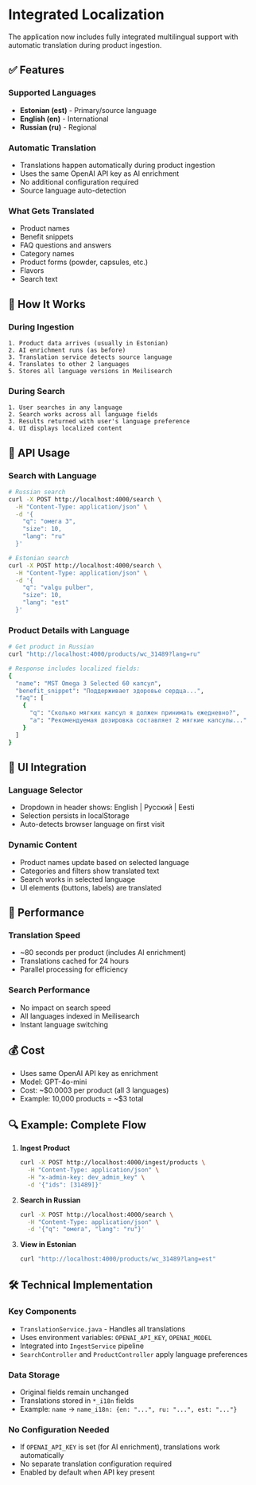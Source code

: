 # Integrated Localization

The application now includes fully integrated multilingual support with automatic translation during product ingestion.

## ✅ Features

### Supported Languages
- **Estonian (est)** - Primary/source language
- **English (en)** - International
- **Russian (ru)** - Regional

### Automatic Translation
- Translations happen automatically during product ingestion
- Uses the same OpenAI API key as AI enrichment
- No additional configuration required
- Source language auto-detection

### What Gets Translated
- Product names
- Benefit snippets
- FAQ questions and answers
- Category names
- Product forms (powder, capsules, etc.)
- Flavors
- Search text

## 🔧 How It Works

### During Ingestion
```
1. Product data arrives (usually in Estonian)
2. AI enrichment runs (as before)
3. Translation service detects source language
4. Translates to other 2 languages
5. Stores all language versions in Meilisearch
```

### During Search
```
1. User searches in any language
2. Search works across all language fields
3. Results returned with user's language preference
4. UI displays localized content
```

## 📡 API Usage

### Search with Language
```bash
# Russian search
curl -X POST http://localhost:4000/search \
  -H "Content-Type: application/json" \
  -d '{
    "q": "омега 3",
    "size": 10,
    "lang": "ru"
  }'

# Estonian search  
curl -X POST http://localhost:4000/search \
  -H "Content-Type: application/json" \
  -d '{
    "q": "valgu pulber",
    "size": 10,
    "lang": "est"
  }'
```

### Product Details with Language
```bash
# Get product in Russian
curl "http://localhost:4000/products/wc_31489?lang=ru"

# Response includes localized fields:
{
  "name": "MST Omega 3 Selected 60 капсул",
  "benefit_snippet": "Поддерживает здоровье сердца...",
  "faq": [
    {
      "q": "Сколько мягких капсул я должен принимать ежедневно?",
      "a": "Рекомендуемая дозировка составляет 2 мягкие капсулы..."
    }
  ]
}
```

## 🎨 UI Integration

### Language Selector
- Dropdown in header shows: English | Русский | Eesti
- Selection persists in localStorage
- Auto-detects browser language on first visit

### Dynamic Content
- Product names update based on selected language
- Categories and filters show translated text
- Search works in selected language
- UI elements (buttons, labels) are translated

## 🚀 Performance

### Translation Speed
- ~80 seconds per product (includes AI enrichment)
- Translations cached for 24 hours
- Parallel processing for efficiency

### Search Performance
- No impact on search speed
- All languages indexed in Meilisearch
- Instant language switching

## 💰 Cost

- Uses same OpenAI API key as enrichment
- Model: GPT-4o-mini
- Cost: ~$0.0003 per product (all 3 languages)
- Example: 10,000 products = ~$3 total

## 🔍 Example: Complete Flow

1. **Ingest Product**
   ```bash
   curl -X POST http://localhost:4000/ingest/products \
     -H "Content-Type: application/json" \
     -H "x-admin-key: dev_admin_key" \
     -d '{"ids": [31489]}'
   ```

2. **Search in Russian**
   ```bash
   curl -X POST http://localhost:4000/search \
     -H "Content-Type: application/json" \
     -d '{"q": "омега", "lang": "ru"}'
   ```

3. **View in Estonian**
   ```bash
   curl "http://localhost:4000/products/wc_31489?lang=est"
   ```

## 🛠️ Technical Implementation

### Key Components
- `TranslationService.java` - Handles all translations
- Uses environment variables: `OPENAI_API_KEY`, `OPENAI_MODEL`
- Integrated into `IngestService` pipeline
- `SearchController` and `ProductController` apply language preferences

### Data Storage
- Original fields remain unchanged
- Translations stored in `*_i18n` fields
- Example: `name` → `name_i18n: {en: "...", ru: "...", est: "..."}`

### No Configuration Needed
- If `OPENAI_API_KEY` is set (for AI enrichment), translations work automatically
- No separate translation configuration required
- Enabled by default when API key present
